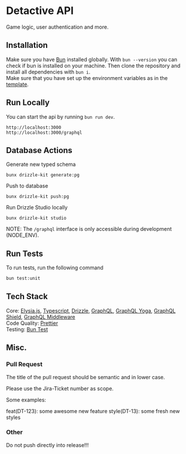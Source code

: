 # Detactive API

Game logic, user authentication and more.

## Installation

Make sure you have [Bun](https://bun.sh) installed globally. With `bun --version` you can check if bun is installed on your machine. Then clone the repository and install all dependencies with `bun i`. <br>
Make sure that you have set up the environment variables as in the [template](./.env.template).

## Run Locally

You can start the api by running `bun run dev`.

```
http://localhost:3000
http://localhost:3000/graphql
```

## Database Actions

Generate new typed schema

```
bunx drizzle-kit generate:pg
```

Push to database

```
bunx drizzle-kit push:pg
```

Run Drizzle Studio locally

```
bunx drizzle-kit studio
```

NOTE: The `/graphql` interface is only accessible during development (NODE_ENV).

## Run Tests

To run tests, run the following command

```bash
bun test:unit
```

## Tech Stack

Core: [Elysia.js](https://elysiajs.com/), [Typescript](https://www.typescriptlang.org/), [Drizzle](https://orm.drizzle.team/), [GraphQL](https://www.npmjs.com/package/graphql), [GraphQL Yoga](https://the-guild.dev/graphql/yoga-server), [GraphQL Shield](https://the-guild.dev/graphql/shield), [GraphQL Middleware](https://the-guild.dev/graphql/modules/docs/advanced/middlewares)<br>
Code Quality: [Prettier](https://prettier.io/) <br>
Testing: [Bun Test](https://bun.sh/docs/cli/test)

## Misc.

### Pull Request

The title of the pull request should be semantic and in lower case.

Please use the Jira-Ticket number as scope.

Some examples:

feat(DT-123): some awesome new feature
style(DT-13): some fresh new styles

### Other

Do not push directly into release!!!
